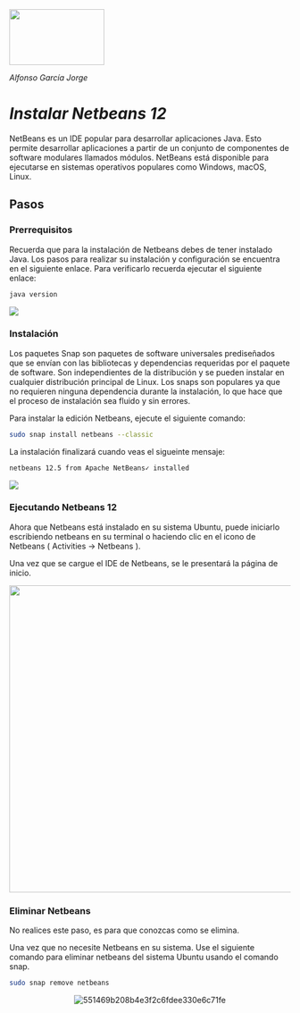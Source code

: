 <img src="https://0901.static.prezi.com/preview/v2/bnspo3k7juaoauzunuhknk6rux6jc3sachvcdoaizecfr3dnitcq_3_0.png" width="170" height="100"/>

*Alfonso García Jorge*

# *Instalar Netbeans 12*

NetBeans es un IDE popular para desarrollar aplicaciones Java. Esto permite desarrollar aplicaciones a partir de un conjunto de componentes de software modulares llamados módulos. NetBeans está disponible para ejecutarse en sistemas operativos populares como Windows, macOS, Linux.

## Pasos

### Prerrequisitos

Recuerda que para la instalación de Netbeans debes de tener instalado Java. Los pasos para realizar su instalación y configuración se encuentra en el siguiente enlace.
Para verificarlo recuerda ejecutar el siguiente enlace:

```bash
java version
```
<img src="https://github.com/alfonsogj14/ETS_LND/blob/af6b68514e23be03c6cca0ea4a4c93622f193c1f/ETS/Tareas/Im%C3%A1genes/neatbean12/Captura1.png">

### Instalación

Los paquetes Snap son paquetes de software universales prediseñados que se envían con las bibliotecas y dependencias requeridas por el paquete de software. Son independientes de la distribución y se pueden instalar en cualquier distribución principal de Linux. Los snaps son populares ya que no requieren ninguna dependencia durante la instalación, lo que hace que el proceso de instalación sea fluido y sin errores.

Para instalar la edición Netbeans, ejecute el siguiente comando:
```bash
sudo snap install netbeans --classic
```

La instalación finalizará cuando veas el sigueinte mensaje:
```bash
netbeans 12.5 from Apache NetBeans✓ installed
```
<img src="https://github.com/alfonsogj14/ETS_LND/blob/af6b68514e23be03c6cca0ea4a4c93622f193c1f/ETS/Tareas/Im%C3%A1genes/neatbean12/Captura2.png">

### Ejecutando Netbeans 12

Ahora que Netbeans está instalado en su sistema Ubuntu, puede iniciarlo escribiendo netbeans en su terminal o haciendo clic en el icono de Netbeans ( Activities -> Netbeans ).

Una vez que se cargue el IDE de Netbeans, se le presentará la página de inicio.

<img src="https://github.com/alfonsogj14/ETS_LND/blob/af6b68514e23be03c6cca0ea4a4c93622f193c1f/ETS/Tareas/Im%C3%A1genes/neatbean12/Captura3.png" width="700" height="550"/>

### Eliminar Netbeans

No realices este paso, es para que conozcas como se elimina.

Una vez que no necesite Netbeans en su sistema. Use el siguiente comando para eliminar netbeans del sistema Ubuntu usando el comando snap.

```bash
sudo snap remove netbeans
```


<div align="center">
 
![551469b208b4e3f2c6fdee330e6c71fe](https://user-images.githubusercontent.com/91060831/135711943-cfdba417-0912-4540-b3f8-6d12980dce0a.gif)
